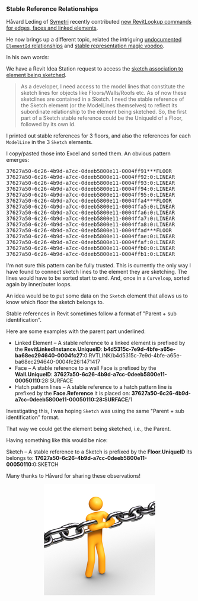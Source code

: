 <head>
<meta http-equiv="Content-Type" content="text/html; charset=utf-8">
<link rel="stylesheet" type="text/css" href="bc.css">
<script src="https://cdn.rawgit.com/google/code-prettify/master/loader/run_prettify.js" type="text/javascript"></script>
</head>

<!---

twitter:

 #RevitAPI @AutodeskForge @AutodeskRevit #bim #DynamoBim #ForgeDevCon

I just discovered an interesting and not completely obvious aspect of using a filtered element collector in
the Revit API discussion forum thread on aborting a long running filtered element collector.
Question: I have really large models where I use an <code>ElementIntersectsElementFilter</code> that can take a long time to process, and sometimes I want to abort it in a graceful way. Is this possible?

&ndash; 
...

linkedin:

of [The Building Coder samples](https://github.com/jeremytammik/the_building_coder_samples/releases/tag/2019.0.145.4).

-->

### Stable Reference Relationships

Håvard Leding of [Symetri](https://www.symetri.com) recently contributed
[new RevitLookup commands for edges, faces and linked elements](https://thebuildingcoder.typepad.com/blog/2019/01/new-revitlookup-snoops-edge-face-link.html).

He now brings up a different topic, related
the intriguing [undocumented `ElementId` relationships](http://thebuildingcoder.typepad.com/blog/2011/11/undocumented-elementid-relationships.html)
and [stable representation magic voodoo](http://thebuildingcoder.typepad.com/blog/2016/04/stable-reference-string-magic-voodoo.html).

In his own words:

We have a Revit Idea Station request to access 
the [sketch association to element being sketched](https://forums.autodesk.com/t5/revit-ideas/sketch-association-to-element-being-sketched/idi-p/8578998).
 
> As a developer, I need access to the model lines that constitute the sketch lines for objects like Floors/Walls/Roofs etc.
As of now these sketclines are contained in a Sketch.
I need the stable reference of the Sketch element (or the ModelLines themselves) to reflect its subordinate relationship to the element being sketched.
So, the first part of a Sketch stable reference could be the UniqueId of a Floor, followed by its own Id.

I printed out stable references for 3 floors, and also the references for each `ModelLine` in the 3 `Sketch` elements.

I copy/pasted those into Excel and sorted them.
An obvious pattern emerges:

<pre>
37627a50-6c26-4b9d-a7cc-0deeb5800e11-0004ff91***FLOOR
37627a50-6c26-4b9d-a7cc-0deeb5800e11-0004ff92:0:LINEAR
37627a50-6c26-4b9d-a7cc-0deeb5800e11-0004ff93:0:LINEAR
37627a50-6c26-4b9d-a7cc-0deeb5800e11-0004ff94:0:LINEAR
37627a50-6c26-4b9d-a7cc-0deeb5800e11-0004ff95:0:LINEAR
37627a50-6c26-4b9d-a7cc-0deeb5800e11-0004ffa4***FLOOR
37627a50-6c26-4b9d-a7cc-0deeb5800e11-0004ffa5:0:LINEAR
37627a50-6c26-4b9d-a7cc-0deeb5800e11-0004ffa6:0:LINEAR
37627a50-6c26-4b9d-a7cc-0deeb5800e11-0004ffa7:0:LINEAR
37627a50-6c26-4b9d-a7cc-0deeb5800e11-0004ffa8:0:LINEAR
37627a50-6c26-4b9d-a7cc-0deeb5800e11-0004ffad***FLOOR
37627a50-6c26-4b9d-a7cc-0deeb5800e11-0004ffae:0:LINEAR
37627a50-6c26-4b9d-a7cc-0deeb5800e11-0004ffaf:0:LINEAR
37627a50-6c26-4b9d-a7cc-0deeb5800e11-0004ffb0:0:LINEAR
37627a50-6c26-4b9d-a7cc-0deeb5800e11-0004ffb1:0:LINEAR
</pre>

I'm not sure this pattern can be fully trusted.
This is currently the only way I have found to connect sketch lines to the element they are sketching.
The lines would have to be sorted start to end.
And, once in a `Curveloop`, sorted again by inner/outer loops.
 
An idea would be to put some data on the `Sketch` element that allows us to know which floor the sketch belongs to.

Stable references in Revit sometimes follow a format of "Parent + sub identification".

Here are some examples with the parent part underlined:
 
- Linked Element &ndash;
A stable reference to a linked element is prefixed by the __RevitLinkedInstance.UniqueID__: 
__b4d5315c-7e9d-4bfe-a65e-ba68ec294640-0004fc27__:0:RVTLINK/b4d5315c-7e9d-4bfe-a65e-ba68ec294640-0004fc26:1471417
- Face &ndash;
A stable reference to a wall Face is prefixed by the __Wall.UniqueID__:
__37627a50-6c26-4b9d-a7cc-0deeb5800e11-00050110__:28:SURFACE
- Hatch pattern lines &ndash; 
A stable reference to a hatch pattern line is prefixed by the __Face.Reference__ it is placed on:
__37627a50-6c26-4b9d-a7cc-0deeb5800e11-00050110:28:SURFACE__/1
 
Investigating this, I was hoping `Sketch` was using the same "Parent + sub identification" format.

That way we could get the element being sketched, i.e., the Parent.
 
Having something like this would be nice:

Sketch &ndash; 
A stable reference to a Sketch is prefixed by the __Floor.UniqueID__ its belongs to:
__17627a50-6c26-4b9d-a7cc-0deeb5800e11-00050110__:0:SKETCH

Many thanks to Håvard for sharing these observations!

<center>
<img src="img/linking_chains.jpg" alt="Linking chains" width="300">
</center>
